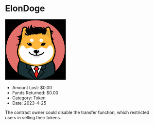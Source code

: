 # ElonDoge
![ElonDoge](/rektimages/ElonDoge.png)
- Amount Lost: $0.00
- Funds Returned: $0.00
- Category: Token
- Date: 2023-4-25

The contract owner could disable the transfer function, which restricted users in selling their tokens.

  




